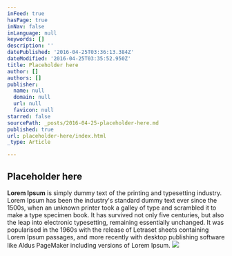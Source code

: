 ```yaml
---
inFeed: true
hasPage: true
inNav: false
inLanguage: null
keywords: []
description: ''
datePublished: '2016-04-25T03:36:13.384Z'
dateModified: '2016-04-25T03:35:52.950Z'
title: Placeholder here
author: []
authors: []
publisher:
  name: null
  domain: null
  url: null
  favicon: null
starred: false
sourcePath: _posts/2016-04-25-placeholder-here.md
published: true
url: placeholder-here/index.html
_type: Article

---
```

## Placeholder here

**Lorem Ipsum** is simply dummy text of the printing and 
typesetting industry. Lorem Ipsum has been the industry's standard dummy
text ever since the 1500s, when an unknown printer took a galley of 
type and scrambled it to make a type specimen book. It has survived not 
only five centuries, but also the leap into electronic typesetting, 
remaining essentially unchanged. It was popularised in the 1960s with 
the release of Letraset sheets containing Lorem Ipsum passages, and more
recently with desktop publishing software like Aldus PageMaker 
including versions of Lorem Ipsum.
![](https://the-grid-user-content.s3-us-west-2.amazonaws.com/90896ea7-1e57-4e7f-a284-a434a2a179c0.jpg)